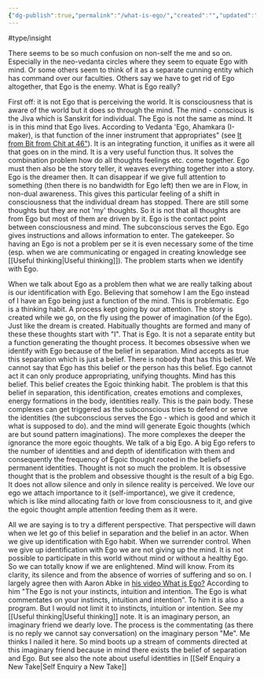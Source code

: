 ```yaml
---
{"dg-publish":true,"permalink":"/what-is-ego/","created":"","updated":""}
---
```




#type/insight 

There seems to be so much confusion on non-self the me and so on. Especially in the neo-vedanta circles where they seem to equate Ego with mind. Or some others seem to think of it as a separate cunning entity which has command over our faculties. Others say we have to get rid of Ego altogether, that Ego is the enemy. What is Ego really? 

First off: it is not Ego that is perceiving the world. It is consciousness that is aware of the world but it does so through the mind. The mind - conscious is the Jiva which is Sanskrit for individual. The Ego is not the same as mind. It is in this mind that Ego lives. According to Vedanta 'Ego, Ahamkara (I-maker), is that function of the inner instrument that appropriates" (see [It from Bit from Chit at 46"](https://youtu.be/rUfa450m_aQ)). It is an integrating function, it unifies as it were all that goes on in the mind. It is a very useful function thus. It solves the combination problem how do all thoughts feelings etc. come together. Ego must then also be the story teller, it weaves everything together into a story. Ego is the dreamer then. It can disappear if we give full attention to something (then there is no bandwidth for Ego left) then we are in Flow, in non-dual awareness. This gives this particular feeling of a shift in consciousness that the individual dream has stopped. There are still some thoughts but they are not 'my' thoughts. So it is not that all thoughts are from Ego but most of them are driven by it. Ego is the contact point between consciousness and mind. The subconscious serves the Ego. Ego gives instructions and allows information to enter. The gatekeeper.
So having an Ego is not a problem per se it is even necessary some of the time (esp. when we are communicating or engaged in creating knowledge see [[Useful thinking\|Useful thinking]]). The problem starts when we identify with Ego. 

When we talk about Ego as a problem then what we are really talking about is our identification with Ego. Believing that somehow I am the Ego instead of I have an Ego being just a function of the mind. This is problematic.
Ego is a thinking habit. A process kept going by our attention. The story is created while we go, on the fly using the power of imagination (of the Ego). Just like the dream is created. Habitually thoughts are formed and many of these these thoughts start with "I". That is Ego. It is not a separate entity but a function generating the thought process.  It becomes obsessive when we identify with Ego because of the belief in separation. Mind accepts as true this separation which is just a belief. There is nobody that has this belief. We cannot say that Ego has this belief or the person has this belief. Ego cannot act it can only produce appropriating, unifying thoughts. Mind has this belief. This belief creates the Egoic thinking habit. 
The problem is that this belief in separation, this identification, creates emotions and complexes, energy formations in the body, identities really. This is the pain body. These complexes can get triggered as the subconscious tries to defend or serve the identities (the subconscious serves the Ego - which is good and which it what is supposed to do). and the mind will generate  Egoic thoughts (which are but sound pattern imaginations). The more complexes the deeper the ignorance the more egoic thoughts. We talk of a big Ego. A big Ego refers to the number of identities and and depth of identification with them and consequently the frequency of Egoic thought rooted in the beliefs of permanent identities.
Thought is not so much the problem. It is obsessive thought that is the problem and obsessive thought is the result of a big Ego. It does not allow silence and only in silence reality is perceived.
We love our ego we attach importance to it (self-importance), we give it credence, which is like mind allocating faith or love  from consciousness to it, and give the egoic thought ample attention feeding them as it were.

All we are saying is to try a different perspective. That perspective will dawn when we let go of this belief in separation and the belief in an actor. When we give up identification with Ego habit. When we surrender control. 
When we give up identification with Ego we are not giving up the mind. It is not possible to participate in this world without mind or without a healthy Ego. So we can totally know if we are enlightened. Mind will know. From its clarity, its silence and from the absence of worries of suffering and so on. 
I largely agree then with Aaron Abke in [his video What is Ego?](https://youtu.be/M_C5Cua9VL8) According to him "The Ego is not your instincts, intuition and intention. The Ego is what commentates on your instincts, intuition and intention". To him it is also a program. But I would not limit it to instincts, intuition or intention. See my [[Useful thinking\|Useful thinking]] note.  It is an imaginary person, an imaginary friend we dearly love. The process is the commentating (as there is no reply we cannot say conversation) on the imaginary person "Me". Me thinks I nailed it here.
So mind boots up a stream of comments directed at this imaginary friend because in mind there exists the belief of separation and Ego. But see also the note about useful identities in [[Self Enquiry a New Take\|Self Enquiry a New Take]]